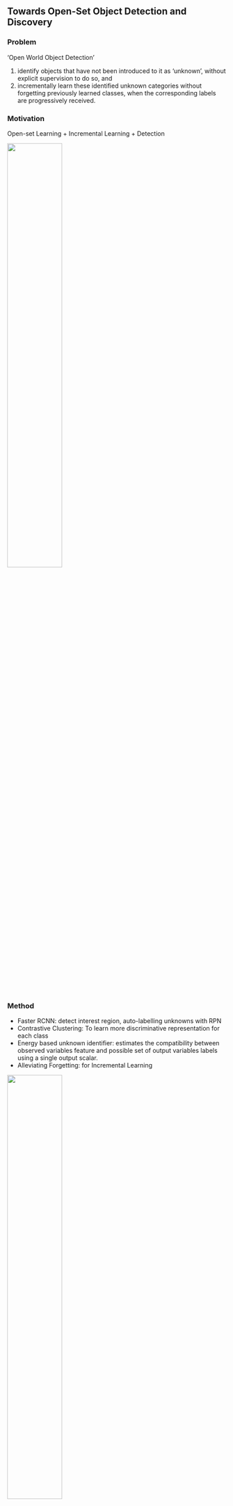 ## Towards Open-Set Object Detection and Discovery
### Problem
‘Open World Object Detection’
1) identify objects that have not been introduced to it as ‘unknown’, without explicit supervision to do so, and
2) incrementally learn these identified unknown categories without forgetting previously learned classes,
when the corresponding labels are progressively received. 

### Motivation  
Open-set Learning + Incremental Learning + Detection

<img src="https://github.com/zzeuui/papers/assets/38878047/b1f982b3-8177-416b-b52b-fa994066d441" width="50%"/>

### Method
- Faster RCNN: detect interest region, auto-labelling unknowns with RPN
- Contrastive Clustering: To learn more discriminative representation for each class
- Energy based unknown identifier: estimates the compatibility between observed variables feature and possible set of output variables labels using a single output scalar.
- Alleviating Forgetting: for Incremental Learning
 
<img src="https://github.com/zzeuui/papers/assets/38878047/40bed31e-726f-4380-bb93-43c1a08bd484" width="50%"/>

### Experiment
#### Dataset
- Pascal VOC 2007
- MS-COCO

#### Evaluation Metrics
- Wilderness Impact (WI)
- Absolute Open-Set Error (A-OSE)
- mean Average Precision(mAP)
